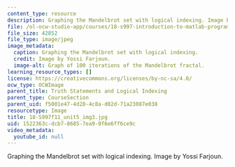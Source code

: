 ```yaml
---
content_type: resource
description: Graphing the Mandelbrot set with logical indexing. Image by Yossi Farjoun.
file: /ol-ocw-studio-app/courses/18-s997-introduction-to-matlab-programming-fall-2011/1522363cdcb786857ea90f6e6ff6ce9c_18-S997f11_unit5_img3.jpg
file_size: 42852
file_type: image/jpeg
image_metadata:
  caption: Graphing the Mandelbrot set with logical indexing.
  credit: Image by Yossi Farjoun.
  image-alt: Graph of 100 iterations of the Mandelbrot fractal.
learning_resource_types: []
license: https://creativecommons.org/licenses/by-nc-sa/4.0/
ocw_type: OCWImage
parent_title: Truth Statements and Logical Indexing
parent_type: CourseSection
parent_uid: f5001e47-4d28-4c8a-d02d-71a23087e038
resourcetype: Image
title: 18-S997f11_unit5_img3.jpg
uid: 1522363c-dcb7-8685-7ea9-0f6e6ff6ce9c
video_metadata:
  youtube_id: null
---
```

Graphing the Mandelbrot set with logical indexing. Image by Yossi Farjoun.